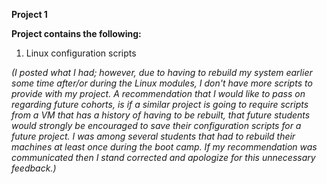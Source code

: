 **Project 1**

**Project contains the following:**

1) Linux configuration scripts 

 *(I posted what I had; however, due to having to rebuild my system earlier some time after/or during the Linux modules, I don't have more scripts to provide      with my project. A recommendation that I would like to pass on regarding future cohorts, is if a similar project is going to require scripts from a VM that      has a history of having to be rebuilt, that future students would strongly  be encouraged to save their configuration scripts for a future project. I was        among several students that had to rebuild their machines at least once during the boot camp. If my recommendation was communicated then I stand corrected      and apologize for this unnecessary feedback.)*



